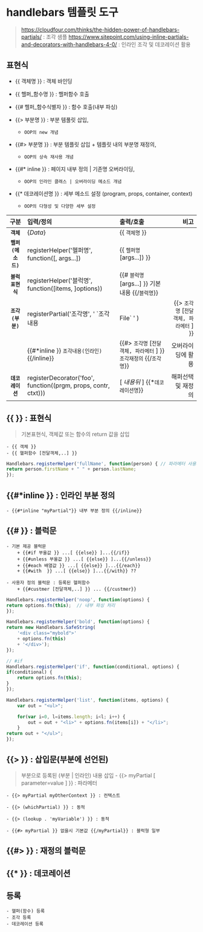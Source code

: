 # handlebars 템플릿 도구
> https://cloudfour.com/thinks/the-hidden-power-of-handlebars-partials/  : 조각 샘플
> https://www.sitepoint.com/using-inline-partials-and-decorators-with-handlebars-4-0/ : 인라인 조각 및 데코레이션 활용


## 표현식

- {{ 객체명 }} : 객체 바인딩

- {{ 핼퍼_함수명  }} : 핼퍼함수 호출

- {{# 헬퍼_함수식별자 }}   : 함수 호출(내부 파싱)

- {{> 부분명 }} : 부분 템풀릿 삽입, 
    + `OOP의 new 개념`

- {{#> 부분명 }} : 부분 템플릿 삽입 + 템플릿 내의 부분명 재정의, 
    + `OOP의 상속 재사용 개념`

- {{#* inline }} : 페이지 내부 정의 | 기존명 오버라이딩, 
    + `OOP의 인라인 클래스 | 오버라이딩 메소드 개념`

- {{* 데코레이션명 }} : 세부 메소드 설정 (program, props, container, context)
    + `OOP의 다형성 및 다양한 세부 설정`

| 구분           | 입력/정의       | 출력/호출    | 비고 |
|:-------------:|:--------------| :---------|------:|
| **`객체`**     | {*Data*}        | {{ `객체명` }} |
| **`핼퍼(메소드)`** | registerHelper('헬퍼명', function([, args...]) | {{ `헬퍼명` [args...]) }} | |
| **`블럭표현식`**   | registerHelper('블럭명', function([items, ]options)) | {{# `블럭명` [args...] }} 기본내용 {{/`블럭명`}} | |
| **`조각(부분)`**  | registerPartial('조각명', ' `조각내용 | File` ' ) | {{> `조각명` [`전달객체, 파라메터` ] }}   | |
|                 | {{#*inline }} `조각내용(인라인)` {{/inline}} | {{#> `조각명` [`전달객체, 파라메터` ] }} `조각재정의` {{/`조각명`}} | 오버라이딩에 활용 |
| **`데코레이션`**   | registerDecorator('foo', function((prgm, props, contr, ctxt)))  | [ *내용뒤* ] {{*`데코레이션명`}} | 해퍼선택 및 재정의 |

## {{ }}  : 표현식
> 기본표현식, 객체값 또는 함수의 return 값을 삽입

    - {{ 객체 }} 
    - {{ 핼퍼함수 [전달객체,..] }} 

```javascript
Handlebars.registerHelper('fullName', function(person) { // 파라메터 사용자 지정 사용
return person.firstName + " " + person.lastName;
});
```


## {{#*inline }}  : 인라인 부분 정의
    - {{#*inline "myPartial"}} 내부 부분 정의 {{/inline}}

## {{# }}  : 블럭문
    - 기본 제공 블럭문  
        + {{#if 부울값 }} ...[ {{else}} ]...{{/if}}
        + {{#unless 부울값 }} ...[ {{else}} ]...{{/unless}}
        + {{#each 배열값 }} ...[ {{else}} ]...{{/each}}
        + {{#with  }} ...[ {{else}} ]...{{/with}} ?? 

    - 사용자 정의 블럭문 : 등록된 헬퍼함수
        + {{#custmer [전달객체,..] }} ... {{/custmer}}

```javascript
Handlebars.registerHelper('noop', function(options) {
return options.fn(this);  // 내부 파싱 처리
});

Handlebars.registerHelper('bold', function(options) {
return new Handlebars.SafeString(
    '<div class="mybold">'
    + options.fn(this)
    + '</div>');
});

// #if
Handlebars.registerHelper('if', function(conditional, options) {
if(conditional) {
    return options.fn(this);
}
});

Handlebars.registerHelper('list', function(items, options) {
    var out = "<ul>";

    for(var i=0, l=items.length; i<l; i++) {
        out = out + "<li>" + options.fn(items[i]) + "</li>";
    }
return out + "</ul>";
});
```
    
## {{> }}  : 삽입문(부분에 선언된)
> 부분으로 등록된 (부분 | 인라인) 내용 삽입 
    - {{> myPartial [ parameter=value ] }} : 파라메터

    - {{> myPartial myOtherContext }} : 컨텍스트

    - {{> (whichPartial) }} : 동적 

    - {{> (lookup . 'myVariable') }} : 동적

    - {{#> myPartial }} 없을시 기본값 {{/myPartial}} : 블럭형 일부

## {{#> }}  : 재정의 블럭문

## {{* }}  : 데코레이션

## 등록 
    - 핼퍼(함수) 등록
    - 조각 등록
    - 데코레이션 등록
